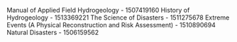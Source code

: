 Manual of Applied Field Hydrogeology - 1507419160
History of Hydrogeology - 1513369221
The Science of Disasters - 1511275678
Extreme Events (A Physical Reconstruction and Risk Assessment) - 1510890694
Natural Disasters - 1506159562
